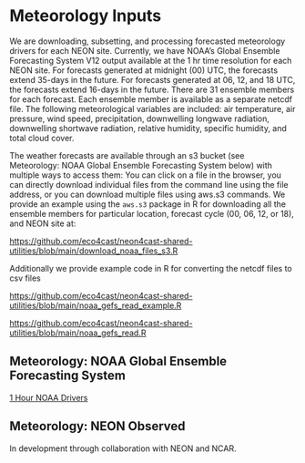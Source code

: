 # Meteorology Inputs

We are downloading, subsetting, and processing forecasted meteorology drivers for each NEON site.  Currently, we have NOAA’s Global Ensemble Forecasting System V12 output available at the 1 hr time resolution for each NEON site.  For forecasts generated at midnight (00) UTC, the forecasts extend 35-days in the future.  For forecasts generated at 06, 12, and 18 UTC, the forecasts extend 16-days in the future.  There are 31 ensemble members for each forecast.  Each ensemble member is available as a separate netcdf file.  The following meteorological variables are included:  air temperature, air pressure, wind speed, precipitation, downwelling longwave radiation, downwelling shortwave radiation, relative humidity, specific humidity, and total cloud cover.  

The weather forecasts are available through an s3 bucket (see Meteorology: NOAA Global Ensemble Forecasting System below) with multiple ways to access them: You can click on a file in the browser, you can directly download individual files from the command line using the file address, or you can download multiple files using aws.s3 commands.  We provide an example using the `aws.s3` package in R for downloading all the ensemble members for particular location, forecast cycle (00, 06, 12, or 18), and NEON site at:

https://github.com/eco4cast/neon4cast-shared-utilities/blob/main/download_noaa_files_s3.R

Additionally we provide example code in R for converting the netcdf files to csv files

https://github.com/eco4cast/neon4cast-shared-utilities/blob/main/noaa_gefs_read_example.R

https://github.com/eco4cast/neon4cast-shared-utilities/blob/main/noaa_gefs_read.R

## Meteorology: NOAA Global Ensemble Forecasting System

[1 Hour NOAA Drivers](https://data.ecoforecast.org/minio/drivers/noaa/NOAAGEFS_1hr/)

## Meteorology: NEON Observed

In development through collaboration with NEON and NCAR.
